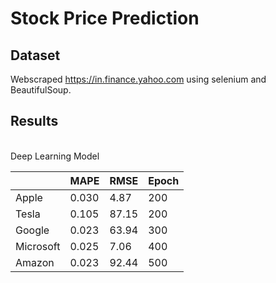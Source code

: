 # Stock Price Prediction
## Dataset

Webscraped https://in.finance.yahoo.com using selenium and BeautifulSoup.

## Results
<br>
            Deep Learning Model

|           | MAPE               |  RMSE                      | Epoch               |        
| --------- | ------------------ | -------------------------- | ------------------- |
| Apple     | 0.030              | 4.87                       | 200                 |    
| Tesla     | 0.105              | 87.15                      | 200                 |
| Google    | 0.023              | 63.94                      | 300                 |
| Microsoft | 0.025              | 7.06                       | 400                 |
| Amazon    | 0.023              | 92.44                      | 500                 |
